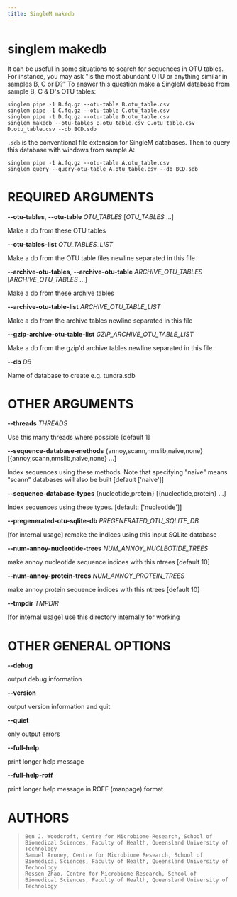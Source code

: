 ```yaml
---
title: SingleM makedb
---
```

# singlem makedb

It can be useful in some situations to search for sequences in OTU tables. For instance, you may ask "is the most abundant OTU or anything similar in samples B, C or D?" To answer this question make a SingleM database from sample B, C & D's OTU tables:
```
singlem pipe -1 B.fq.gz --otu-table B.otu_table.csv
singlem pipe -1 C.fq.gz --otu-table C.otu_table.csv
singlem pipe -1 D.fq.gz --otu-table D.otu_table.csv
singlem makedb --otu-tables B.otu_table.csv C.otu_table.csv D.otu_table.csv --db BCD.sdb
```
`.sdb` is the conventional file extension for SingleM databases. Then to query this database with windows from sample A:
```
singlem pipe -1 A.fq.gz --otu-table A.otu_table.csv
singlem query --query-otu-table A.otu_table.csv --db BCD.sdb
```

REQUIRED ARGUMENTS
==================

**\--otu-tables**, **\--otu-table** *OTU_TABLES* [*OTU_TABLES* \...]

  Make a db from these OTU tables

**\--otu-tables-list** *OTU_TABLES_LIST*

  Make a db from the OTU table files newline separated in this file

**\--archive-otu-tables**, **\--archive-otu-table** *ARCHIVE_OTU_TABLES* [*ARCHIVE_OTU_TABLES* \...]

  Make a db from these archive tables

**\--archive-otu-table-list** *ARCHIVE_OTU_TABLE_LIST*

  Make a db from the archive tables newline separated in this file

**\--gzip-archive-otu-table-list** *GZIP_ARCHIVE_OTU_TABLE_LIST*

  Make a db from the gzip\'d archive tables newline separated in this
    file

**\--db** *DB*

  Name of database to create e.g. tundra.sdb

OTHER ARGUMENTS
===============

**\--threads** *THREADS*

  Use this many threads where possible [default 1]

**\--sequence-database-methods** {annoy,scann,nmslib,naive,none} [{annoy,scann,nmslib,naive,none} \...]

  Index sequences using these methods. Note that specifying \"naive\"
    means \"scann\" databases will also be built [default
    [\'naive\']]

**\--sequence-database-types** {nucleotide,protein} [{nucleotide,protein} \...]

  Index sequences using these types. [default: [\'nucleotide\']]

**\--pregenerated-otu-sqlite-db** *PREGENERATED_OTU_SQLITE_DB*

  [for internal usage] remake the indices using this input SQLite
    database

**\--num-annoy-nucleotide-trees** *NUM_ANNOY_NUCLEOTIDE_TREES*

  make annoy nucleotide sequence indices with this ntrees [default
    10]

**\--num-annoy-protein-trees** *NUM_ANNOY_PROTEIN_TREES*

  make annoy protein sequence indices with this ntrees [default 10]

**\--tmpdir** *TMPDIR*

  [for internal usage] use this directory internally for working

OTHER GENERAL OPTIONS
=====================

**\--debug**

  output debug information

**\--version**

  output version information and quit

**\--quiet**

  only output errors

**\--full-help**

  print longer help message

**\--full-help-roff**

  print longer help message in ROFF (manpage) format

AUTHORS
=======

>     Ben J. Woodcroft, Centre for Microbiome Research, School of Biomedical Sciences, Faculty of Health, Queensland University of Technology
>     Samuel Aroney, Centre for Microbiome Research, School of Biomedical Sciences, Faculty of Health, Queensland University of Technology
>     Rossen Zhao, Centre for Microbiome Research, School of Biomedical Sciences, Faculty of Health, Queensland University of Technology
